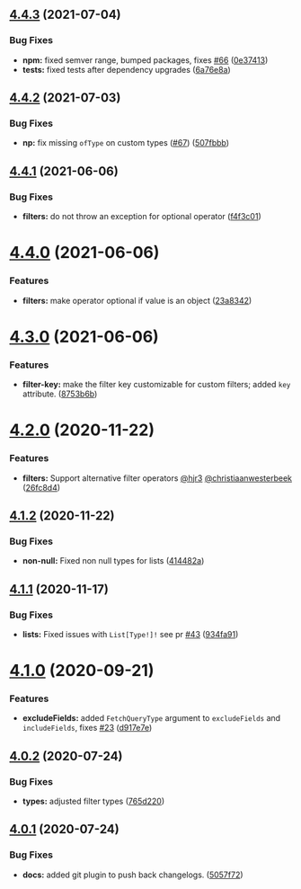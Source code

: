 ## [4.4.3](https://github.com/BowlingX/ra-postgraphile/compare/v4.4.2...v4.4.3) (2021-07-04)


### Bug Fixes

* **npm:** fixed semver range, bumped packages, fixes [#66](https://github.com/BowlingX/ra-postgraphile/issues/66) ([0e37413](https://github.com/BowlingX/ra-postgraphile/commit/0e37413b0e753bf3a3dd25ef4eebb9eba97625c5))
* **tests:** fixed tests after dependency upgrades ([6a76e8a](https://github.com/BowlingX/ra-postgraphile/commit/6a76e8ab0bd1b48ebf2ad09c9d4b98adb6218c7d))

## [4.4.2](https://github.com/BowlingX/ra-postgraphile/compare/v4.4.1...v4.4.2) (2021-07-03)


### Bug Fixes

* **np:** fix missing `ofType` on custom types ([#67](https://github.com/BowlingX/ra-postgraphile/issues/67)) ([507fbbb](https://github.com/BowlingX/ra-postgraphile/commit/507fbbba4883d4b64f81059e13cb7fa2f27e162b))

## [4.4.1](https://github.com/BowlingX/ra-postgraphile/compare/v4.4.0...v4.4.1) (2021-06-06)


### Bug Fixes

* **filters:** do not throw an exception for optional operator ([f4f3c01](https://github.com/BowlingX/ra-postgraphile/commit/f4f3c013307fcc6f2e341c023be32a6e55dbd526))

# [4.4.0](https://github.com/BowlingX/ra-postgraphile/compare/v4.3.0...v4.4.0) (2021-06-06)


### Features

* **filters:** make operator optional if value is an object ([23a8342](https://github.com/BowlingX/ra-postgraphile/commit/23a8342c25fecc36280bd652fca0b0a3a49181e8))

# [4.3.0](https://github.com/BowlingX/ra-postgraphile/compare/v4.2.0...v4.3.0) (2021-06-06)


### Features

* **filter-key:** make the filter key customizable for custom filters; added `key` attribute. ([8753b6b](https://github.com/BowlingX/ra-postgraphile/commit/8753b6b87685a786d9a2ebde7bb40f970734c571))

# [4.2.0](https://github.com/BowlingX/ra-postgraphile/compare/v4.1.2...v4.2.0) (2020-11-22)


### Features

* **filters:** Support alternative filter operators [@hjr3](https://github.com/hjr3) [@christiaanwesterbeek](https://github.com/christiaanwesterbeek) ([26fc8d4](https://github.com/BowlingX/ra-postgraphile/commit/26fc8d4ffc703845293f60e30f0ded6ba25aac74))

## [4.1.2](https://github.com/BowlingX/ra-postgraphile/compare/v4.1.1...v4.1.2) (2020-11-22)


### Bug Fixes

* **non-null:** Fixed non null types for lists ([414482a](https://github.com/BowlingX/ra-postgraphile/commit/414482afb1f5dac078a5bcd4caa053b2450165be))

## [4.1.1](https://github.com/BowlingX/ra-postgraphile/compare/v4.1.0...v4.1.1) (2020-11-17)


### Bug Fixes

* **lists:** Fixed issues with `List[Type!]!` see pr [#43](https://github.com/BowlingX/ra-postgraphile/issues/43) ([934fa91](https://github.com/BowlingX/ra-postgraphile/commit/934fa919f09996c92939bd50770086e1bebe307a))

# [4.1.0](https://github.com/BowlingX/ra-postgraphile/compare/v4.0.2...v4.1.0) (2020-09-21)


### Features

* **excludeFields:** added `FetchQueryType` argument to `excludeFields` and `includeFields`, fixes [#23](https://github.com/BowlingX/ra-postgraphile/issues/23) ([d917e7e](https://github.com/BowlingX/ra-postgraphile/commit/d917e7e990a7093b06a884fbfd8e887eaaab577f))

## [4.0.2](https://github.com/BowlingX/ra-postgraphile/compare/v4.0.1...v4.0.2) (2020-07-24)


### Bug Fixes

* **types:** adjusted filter types ([765d220](https://github.com/BowlingX/ra-postgraphile/commit/765d22014f7b2f46a77bc3e5ebee5fd20975a3c7))

## [4.0.1](https://github.com/BowlingX/ra-postgraphile/compare/v4.0.0...v4.0.1) (2020-07-24)


### Bug Fixes

* **docs:** added git plugin to push back changelogs. ([5057f72](https://github.com/BowlingX/ra-postgraphile/commit/5057f72369ead0963bf12124e5442545c5a79348))
